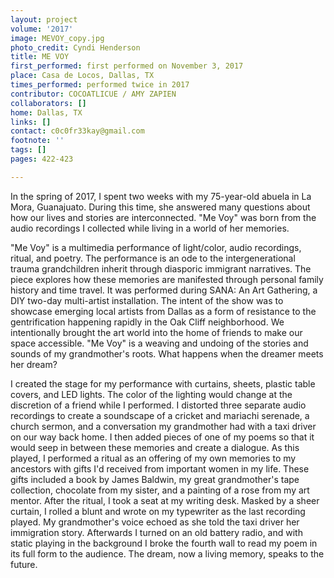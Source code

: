 ```yaml
---
layout: project
volume: '2017'
image: MEVOY_copy.jpg
photo_credit: Cyndi Henderson
title: ME VOY
first_performed: first performed on November 3, 2017
place: Casa de Locos, Dallas, TX
times_performed: performed twice in 2017
contributor: COCOATLICUE / AMY ZAPIEN
collaborators: []
home: Dallas, TX
links: []
contact: c0c0fr33kay@gmail.com
footnote: ''
tags: []
pages: 422-423

---
```


In the spring of 2017, I spent two weeks with my 75-year-old abuela in La Mora, Guanajuato. During this time, she answered many questions about how our lives and stories are interconnected. "Me Voy" was born from the audio recordings I collected while living in a world of her memories.

"Me Voy" is a multimedia performance of light/color, audio recordings, ritual, and poetry. The performance is an ode to the intergenerational trauma grandchildren inherit through diasporic immigrant narratives. The piece explores how these memories are manifested through personal family history and time travel. It was performed during SANA: An Art Gathering, a DIY two-day multi-artist installation. The intent of the show was to showcase emerging local artists from Dallas as a form of resistance to the gentrification happening rapidly in the Oak Cliff neighborhood. We intentionally brought the art world into the home of friends to make our space accessible. "Me Voy" is a weaving and undoing of the stories and sounds of my grandmother's roots. What happens when the dreamer meets her dream?

I created the stage for my performance with curtains, sheets, plastic table covers, and LED lights. The color of the lighting would change at the discretion of a friend while I performed. I distorted three separate audio recordings to create a soundscape of a cricket and mariachi serenade, a church sermon, and a conversation my grandmother had with a taxi driver on our way back home. I then added pieces of one of my poems so that it would seep in between these memories and create a dialogue. As this played, I performed a ritual as an offering of my own memories to my ancestors with gifts I'd received from important women in my life. These gifts included a book by James Baldwin, my great grandmother's tape collection, chocolate from my sister, and a painting of a rose from my art mentor. After the ritual, I took a seat at my writing desk. Masked by a sheer curtain, I rolled a blunt and wrote on my typewriter as the last recording played. My grandmother's voice echoed as she told the taxi driver her immigration story. Afterwards I turned on an old battery radio, and with static playing in the background I broke the fourth wall to read my poem in its full form to the audience. The dream, now a living memory, speaks to the future.
